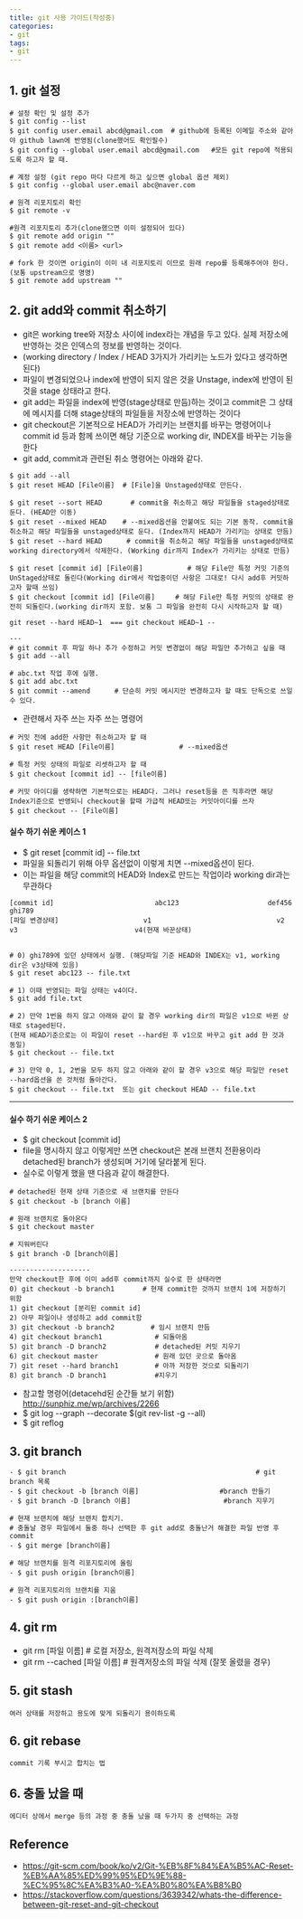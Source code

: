 ```yaml
---
title: git 사용 가이드(작성중)
categories:
- git
tags:
- git
---
```


## 1. git 설정

```
# 설정 확인 및 설정 추가
$ git config --list
$ git config user.email abcd@gmail.com  # github에 등록된 이메일 주소와 같아야 github lawn에 반영됨(clone했어도 확인필수)
$ git config --global user.email abcd@gmail.com   #모든 git repo에 적용되도록 하고자 할 때. 

# 계정 설정 (git repo 마다 다르게 하고 싶으면 global 옵션 제외)
$ git config --global user.email abc@naver.com

# 원격 리포지토리 확인
$ git remote -v

#원격 리포지토리 추가(clone했으면 이미 설정되어 있다)
$ git remote add origin ""
$ git remote add <이름> <url>

# fork 한 것이면 origin이 이미 내 리포지토리 이므로 원래 repo를 등록해주어야 한다.(보통 upstream으로 명명)
$ git remote add upstream ""
```

## 2. git add와 commit 취소하기
- git은 working tree와 저장소 사이에 index라는 개념을 두고 있다. 실제 저장소에 반영하는 것은 인덱스의 정보를 반영하는 것이다.
- (working directory / Index / HEAD  3가지가 가리키는 노드가 있다고 생각하면 된다)
- 파일이 변경되었으나 index에 반영이 되지 않은 것을 Unstage, index에 반영이 된 것을 stage 상태라고 한다.
- git add는 파일을 index에 반영(stage상태로 만듬)하는 것이고 commit은 그 상태에 메시지를 더해 stage상태의 파일들을 저장소에 반영하는 것이다
- git checkout은 기본적으로 HEAD가 가리키는 브랜치를 바꾸는 명령어이나 commit id 등과 함께 쓰이면 해당 기준으로 working dir, INDEX를 바꾸는 기능을 한다
- git add, commit과 관련된 취소 명령어는 아래와 같다.

```
$ git add --all
$ git reset HEAD [File이름]  # [File]을 Unstaged상태로 만든다.

$ git reset --sort HEAD       # commit을 취소하고 해당 파일들을 staged상태로 둔다. (HEAD만 이동)
$ git reset --mixed HEAD    # --mixed옵션을 안붙여도 되는 기본 동작. commit을 취소하고 해당 파일들을 unstaged상태로 둔다. (Index까지 HEAD가 가리키는 상태로 만듬)
$ git reset --hard HEAD      # commit을 취소하고 해당 파일들을 unstaged상태로 working directory에서 삭제한다. (Working dir까지 Index가 가리키는 상태로 만듬)

$ git reset [commit id] [File이름]           # 해당 File만 특정 커밋 기준의 UnStaged상태로 돌린다(Working dir에서 작업중이던 사항은 그대로! 다시 add후 커밋하고자 할때 쓰임)
$ git checkout [commit id] [File이름]     # 해당 File만 특정 커밋의 상태로 완전히 되돌린다.(working dir까지 포함. 보통 그 파일을 완전히 다시 시작하고자 할 때)

git reset --hard HEAD~1  === git checkout HEAD~1 --   

---
# git commit 후 파일 하나 추가 수정하고 커밋 변경없이 해당 파일만 추가하고 싶을 때
$ git add --all

# abc.txt 작업 후에 실행.
$ git add abc.txt
$ git commit --amend      # 단순히 커밋 메시지만 변경하고자 할 때도 단독으로 쓰일 수 있다.

```

- 관련해서 자주 쓰는 자주 쓰는 명령어

```
# 커밋 전에 add한 사항만 취소하고자 할 때
$ git reset HEAD [File이름]                # --mixed옵션

# 특정 커밋 상태의 파일로 리셋하고자 할 때
$ git checkout [commit id] -- [file이름]

# 커밋 아이디를 생략하면 기본적으로는 HEAD다. 그러나 reset등을 쓴 직후라면 해당 Index기준으로 반영되니 checkout을 할때 가급적 HEAD또는 커밋아이디를 쓰자
$ git checkout -- [File이름]

```

#### 실수 하기 쉬운 케이스 1
- $ git reset [commit id] -- file.txt
- 파일을 되돌리기 위해 아무 옵션없이 이렇게 치면 --mixed옵션이 된다. 
- 이는 파일을 해당 commit의 HEAD와 Index로 만드는 작업이라 working dir과는 무관하다

```
[commit id]                         abc123                      def456                           ghi789
[파일 변경상태]                     v1                               v2                                  v3                             v4(현재 바꾼상태)


# 0) ghi789에 있던 상태에서 실행. (해당파일 기준 HEAD와 INDEX는 v1, working dir은 v3상태에 있음)
$ git reset abc123 -- file.txt

# 1) 이때 반영되는 파일 상태는 v4이다.
$ git add file.txt

# 2) 만약 1번을 하지 않고 아래와 같이 할 경우 working dir의 파일은 v1으로 바뀐 상태로 staged된다.
(현재 HEAD기준으로는 이 파일이 reset --hard된 후 v1으로 바꾸고 git add 한 것과 동일)
$ git checkout -- file.txt

# 3) 만약 0, 1, 2번을 모두 하지 않고 아래와 같이 할 경우 v3으로 해당 파일만 reset --hard옵션을 쓴 것처럼 돌아간다.
$ git checkout -- file.txt  또는 git checkout HEAD -- file.txt
```

---

#### 실수 하기 쉬운 케이스 2
- $ git checkout [commit id]
- file을 명시하지 않고 이렇게만 쓰면 checkout은 본래 브랜치 전환용이라 detached된 branch가 생성되며 거기에 달라붙게 된다.
- 실수로 이렇게 했을 땐 다음과 같이 해결한다.

```
# detached된 현재 상태 기준으로 새 브랜치를 만든다
$ git checkout -b [branch 이름]

# 원래 브랜치로 돌아온다
$ git checkout master

# 지워버린다
$ git branch -D [branch이름]

--------------------
만약 checkout한 후에 이미 add후 commit까지 실수로 한 상태라면 
0) git checkout -b branch1       # 현재 commit한 것까지 브랜치 1에 저장하기 위함
1) git checkout [분리된 commit id]
2) 아무 파일이나 생성하고 add commit함
3) git checkout -b branch2         # 임시 브랜치 만듬
4) git checkout branch1             # 되돌아옴
5) git branch -D branch2            # detached된 커밋 지우기
6) git checkout master              # 원래 있던 곳으로 돌아옴
7) git reset --hard branch1         # 아까 저장한 것으로 되돌리기
8) git branch -D branch1            #지우기
```
- 참고할 명령어(detacehd된 순간들 보기 위함) <http://sunphiz.me/wp/archives/2266>
- $ git log --graph --decorate $(git rev-list -g --all)
- $ git reflog
## 3. git branch

```
- $ git branch                                               # git branch 목록
- $ git checkout -b [branch 이름]                    #branch 만들기
- $ git branch -D [branch 이름]                       #branch 지우기

# 현재 브랜치에 해당 브랜치 합치기. 
# 충돌날 경우 파일에서 둘중 하나 선택한 후 git add로 충돌난거 해결한 파일 반영 후 commit
- $ git merge [branch이름] 

# 해당 브랜치를 원격 리포지토리에 올림
- $ git push origin [branch이름] 

# 원격 리포지토리의 브랜치를 지움
- $ git push origin :[branch이름]
```

## 4. git rm

- git rm [파일 이름]   # 로컬 저장소, 원격저장소의 파일 삭제
- git rm --cached [파일 이름]  # 원격저장소의 파일 삭제 (잘못 올렸을 경우)

## 5. git stash
```
여러 상태를 저장하고 용도에 맞게 되돌리기 용이하도록
```
## 6. git rebase

```
commit 기록 부시고 합치는 법
```

## 6. 충돌 났을 때

```
에디터 상에서 merge 등의 과정 중 충돌 났을 때 두가지 중 선택하는 과정
```


## Reference
- <https://git-scm.com/book/ko/v2/Git-%EB%8F%84%EA%B5%AC-Reset-%EB%AA%85%ED%99%95%ED%9E%88-%EC%95%8C%EA%B3%A0-%EA%B0%80%EA%B8%B0>
- <https://stackoverflow.com/questions/3639342/whats-the-difference-between-git-reset-and-git-checkout>
